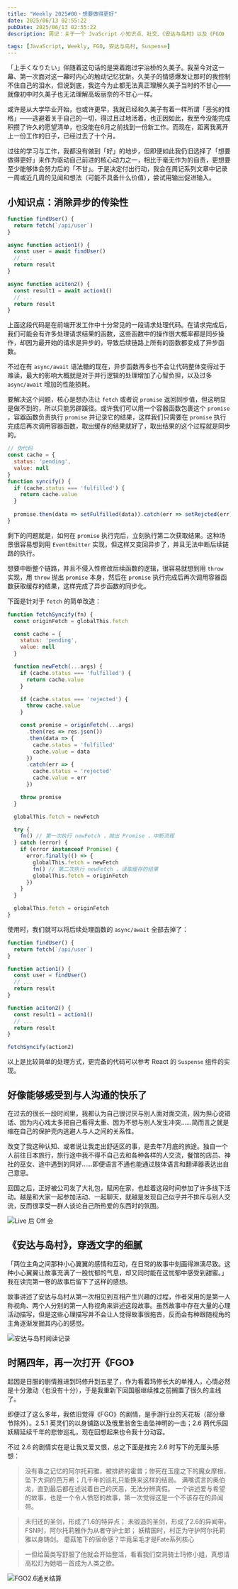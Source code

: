 ```yaml
---
title: "Weekly 2025#00・想要做得更好"
date: 2025/06/13 02:55:22
pubDate: 2025/06/13 02:55:22
description: 周记：关于一个 JvaScript 小知识点、社交、《安达与岛村》以及《FGO》

tags: [JavaScript, Weekly, FGO, 安达与岛村, Suspense]
---
```



「上手くなりたい」伴随着这句话的是哭着跑过宇治桥的久美子。我至今对这一幕、第一次面对这一幕时内心的触动记忆犹新。久美子的情感爆发让那时的我控制不住自己的泪水，但说到底，我迄今为止都无法真正理解久美子当时的不甘心——就像初中时久美子也无法理解高坂丽奈的不甘心一样。

或许是从大学毕业开始，也或许更早，我就已经和久美子有着一样所谓「恶劣的性格」——逃避着关于自己的一切，得过且过地活着。也正因如此，我至今没能完成积攒了许久的愿望清单，也没能在6月之前找到一份新工作。而现在，距离我离开上一份工作的日子，已经过去了十个月。

过往的学习与工作，我都没有做到「好」的地步，但即便如此我仍旧选择了「想要做得更好」来作为驱动自己前进的核心动力之一，相比于毫无作为的自责，更想要至少能够体会努力后的「不甘」。于是决定付出行动，我会在周记系列文章中记录一周或近几周的见闻和想法（可能不具备什么价值），尝试用输出促进输入。

## 小知识点：消除异步的传染性

```JavaScript
function findUser() {
  return fetch(`/api/user`)
}

async function action1() {
  const user = await findUser()
  // ...
  return result 
}

async function aciton2() {
  const result1 = await action1()
  // ...
  return result
}
```

上面这段代码是在前端开发工作中十分常见的一段请求处理代码。在请求完成后，我们可能会有许多处理请求结果的函数，这些函数中的操作很大概率都是同步操作，却因为最开始的请求是异步的，导致后续链路上所有的函数都变成了异步函数。

不过在有 `async/await` 语法糖的现在，异步函数再多也不会让代码整体变得过于难读，最大的影响大概就是对于并行逻辑的处理增加了心智负担，以及过多 `async/await` 增加的性能损耗。

要解决这个问题，核心是想办法让 `fetch` 或者说 `promise` 返回同步值，但这明显是做不到的，所以只能另辟蹊径。或许我们可以用一个容器函数包裹这个 `promise` ，容器函数负责执行 `promise` 并记录它的结果，这样我们只需要在 `promise` 执行完成后再次调用容器函数，取出缓存的结果就好了，取出结果的这个过程就是同步的。

```JavaScript
// 伪代码
const cache = {
  status: 'pending',
  value: null
}
function syncify() {
  if (cache.status === 'fulfilled') {
    return cache.value
  }
  
  promise.then(data => setFulfilled(data)).catch(err => setRejcted(err))
}
```

剩下的问题就是，如何在 `promise` 执行完后，立刻执行第二次获取结果。这种场景很容易想到用 `EventEmitter` 实现，但这样又变回异步了，并且无法中断后续链路的执行。

想要中断整个链路，并且不侵入性修改后续函数的逻辑，很容易就想到用 `throw` 实现，用 `throw` 抛出 `promise` 本身，然后在 `promise` 执行完成后再次调用容器函数获取缓存的结果，这样完成了异步函数的同步化。

下面是针对于 `fetch` 的简单改造：

```JavaScript
function fetchSyncify(fn) {
  const originFetch = globalThis.fetch

  const cache = {
    status: 'pending',
    value: null
  }

  function newFetch(...args) {
    if (cache.status === 'fulfilled') {
      return cache.value
    }

    if (cache.status === 'rejected') {
      throw cache.value
    }

    const promise = originFetch(...args)
      .then(res => res.json())
      .then(data => {
        cache.status = 'fulfilled'
        cache.value = data
      })
      .catch(err => {
        cache.status = 'rejected'
        cache.value = err
      })

    throw promise
  }

  globalThis.fetch = newFetch

  try {
    fn() // 第一次执行 newFetch ，抛出 Promise ，中断流程
  } catch (error) {
    if (error instanceof Promise) {
      error.finally(() => {
        globalThis.fetch = newFetch
        fn() // 第二次执行 newFetch ，读取缓存的结果
        globalThis.fetch = originFetch
      })
    }
  }

  globalThis.fetch = originFetch
}
```

使用时，我们就可以将后续处理函数的 `async/await` 全部去掉了：

```JavaScript
function findUser() {
  return fetch(`/api/user`)
}

function action1() {
  const user = findUser()
  // ...
  return result 
}

function aciton2() {
  const result1 = action1()
  // ...
  return result
}

fetchSyncify(action2)
```

以上是比较简单的处理方式，更完备的代码可以参考 React 的 `Suspense` 组件的实现。

## 好像能够感受到与人沟通的快乐了

在过去的很长一段时间里，我都认为自己很讨厌与别人面对面交流，因为担心说错话、因为内心戏太多把自己看得太重、因为不想与别人发生冲突……简而言之就是缩在自己的保护壳内逃避人与人之间的关系性。

改变了我这种认知、或者说让我走出舒适区的事，是去年7月底的旅途。独自一个人前往日本旅行，旅行途中我不得不自己去和各种各样的人交流，餐馆的店员、神社的巫女、途中遇到的同好……即便语言不通也能通过肢体语言和翻译器表达出自己意思。

回国之后，正好被公司发了大礼包，赋闲在家，也趁着这段时间参加了许多线下活动。越是和大家一起参加活动、一起聊天，就越是发现自己似乎并不排斥与别人交流，反而很享受一群人谈论自己所热爱的东西时的氛围。

![Live 后 Off 会](https://cdn.jsdelivr.net/gh/qiyuor2/blog-image/img/20250612weeklyh2.png)

## 《安达与岛村》，穿透文字的细腻

「两位主角之间那种小心翼翼的感情和互动，在日常的故事中刻画得淋漓尽致。这种小心翼翼让故事充满了一股忧郁的气息，却又同时能在这忧郁中感受到甜蜜。」我在读完第一卷的故事后留下了这样的感想。

故事讲述了安达与岛村从第一次相见到互相产生兴趣的过程，作者采用的是第一人称视角、两个人分别的第一人称视角来讲述这段故事。虽然故事中存在大量的心理活动描写，但是这些心理描写并不会让人觉得故事很拖沓，反而会有种跟随视角的主角逐渐发掘其内心的感觉。

![安达与岛村阅读记录](https://cdn.jsdelivr.net/gh/qiyuor2/blog-image/img/20250612weekly02.png)

## 时隔四年，再一次打开《FGO》

起因是日服的剧情推进到玛修升到五星了，作为看着玛修长大的单推人，心情必然是十分激动（也没有十分），于是我重新下回国服继续推之前搁置了很久的主线了。

即便过了这么多年，我依旧觉得《FGO》的剧情，是手游行业的天花板（部分章节除外）。2.5.1 英灵们的以身铺路以及俄里翁舍生击坠神明的一击；2.6 两代乐园妖精延续千年的悲惨巡礼，现在回想起来也令我十分动容。

不过 2.6 的剧情实在是让我又爱又恨，总之下面是推完 2.6 时写下的无厘头感想：

> 没有春之记忆的阿尔托莉雅，被排挤的霍普；惨死在玉座之下的魔女摩根，坠下大洞的芭万希；几千年的巡礼只能换来这样的结局。
> 满嘴谎言的奥伯龙，直到最后都在述说着自己的厌恶，无法分辨真假。
> 一个讲述爱与希望的故事，也是一个令人愤怒的故事，第一次觉得这是一个不该存在的异闻带。

> 未归还的圣剑，形成了1.6的特异点；
> 未锻造的圣剑，形成了2.6的异闻带。
> FSN时，阿尔托莉雅作为从者守护士郎；
> 妖精国时，村正为守护阿尔托莉雅以身铸剑。
> 蘑菇笔下的宿命感？毕竟呆毛才是Fate系列核心

> 一但给菌类写舒服了他就会开始整活，看看我们空洞骑士玛修小姐，真想请高松灯为她唱一首成为人类之歌。

![FGO2.6通关结算](https://cdn.jsdelivr.net/gh/qiyuor2/blog-image/img/20250612weekly03.png)
